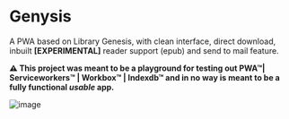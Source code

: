 # Genysis
A PWA based on Library Genesis, with clean interface, direct download, inbuilt **[EXPERIMENTAL]** reader support (epub) and send to mail feature.

**⚠ This project was meant to be a playground for testing out PWA™| Serviceworkers™ | Workbox™ | Indexdb™ and in no way is meant to be a fully functional *usable* app.**

![image](https://user-images.githubusercontent.com/27387245/119275592-9723ec80-bc33-11eb-80ce-c34a597cb685.png)
